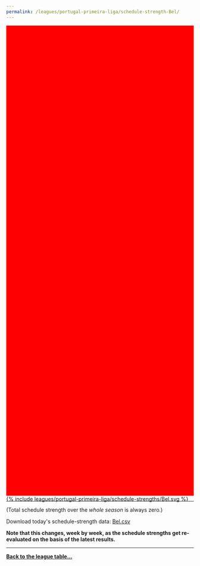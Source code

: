```yaml
---
permalink: /leagues/portugal-primeira-liga/schedule-strength-Bel/
---
```


<style>
.svg-wrap {
    background-color:red;
    height:0;
    padding-top:250%; /* 350px/550px */
    position: relative;
}

svg {
    background-color: white;
    height: 100%;
    display:block;
    width: 100%;
    position: absolute;
    top:0;
    left:0;
}
</style>


<div class="svg-wrap">
{% include leagues/portugal-primeira-liga/schedule-strengths/Bel.svg %}
</div>

-----

(Total schedule strength over the *whole season* is always zero.)


Download today's schedule-strength data: [Bel.csv](/assets/leagues/portugal-primeira-liga/2020/schedule-strengths/Bel.csv)

**Note that this changes, week by week, as the schedule strengths get re-evaluated on the
basis of the latest results.**

-----

[**Back to the league table...**](/leagues/portugal-primeira-liga)


